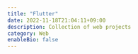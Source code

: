 ```yaml
---
title: "Flutter"
date: 2022-11-18T21:04:11+09:00
description: Collection of web projects
category: Web
enableBio: false
---
```

